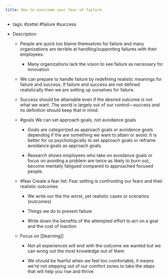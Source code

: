 ```yaml
---
title: How to overcome your fear of failure
---
```


- tags: #zettel #failure #success

- Description
	 - People are quick too blame themselves for failure and many organizations are terrible at handling/supporting failures with their employees. 
		 - Many organizations lack the vision to see failure as necessary for innovation

	 - We can prepare to handle failure by redefining realistic meanings for failure and success. If failure and success are not defined realistically then we are setting up ourselves for failure.

	 - Success should be attainable even if the desired outcome is not what we want. The world is largely out of our control—success and its definition should keep that in mind. 

	 - #goals We can set approach goals, not avoidance goals
		 - Goals are categorized as approach goals or avoidance goals depending if the are something we want to attain or avoid. It is better for us psychologically to set approach goals or reframe avoidance goals as approach goals.

		 - Research shows employees who take on avoidance goals or focus on avoiding a problem are twice as likely to burn out, become mentally fatigued  compared to approached focused people.

	 - #fear Create a fear list: Fear setting is confronting our fears and their realistic outcomes
		 - We write our the the worst, yet realistic cases or scenarios (outcomes)

		 - Things we do to prevent failure

		 - Write down the benefits of the attempted effort to act on a goal and the cost of inaction

	 - Focus on [[learning]]
		 - Not all experiences will end with the outcome we wanted but we can wring out the most knowledge out of them

		 - We should be fearful when we feel too comfortable, it means we're not stepping out of our comfort zones to take the steps that will help you rise and thrive.  
